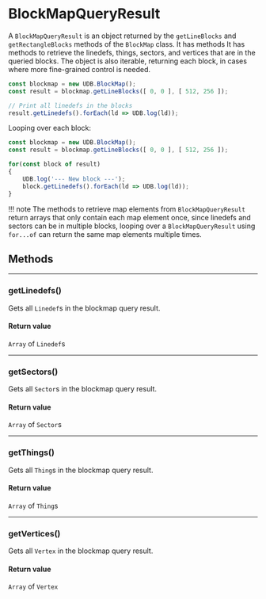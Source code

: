 # BlockMapQueryResult

A `BlockMapQueryResult` is an object returned by the `getLineBlocks` and `getRectangleBlocks` methods of the `BlockMap` class. It has methods It has methods to retrieve the linedefs, things, sectors, and vertices that are in the queried blocks. The object is also iterable, returning each block, in cases where more fine-grained control is needed.

```js
const blockmap = new UDB.BlockMap();
const result = blockmap.getLineBlocks([ 0, 0 ], [ 512, 256 ]);

// Print all linedefs in the blocks
result.getLinedefs().forEach(ld => UDB.log(ld));
```
Looping over each block:

```js
const blockmap = new UDB.BlockMap();
const result = blockmap.getLineBlocks([ 0, 0 ], [ 512, 256 ]);

for(const block of result)
{
	UDB.log('--- New block ---');
	block.getLinedefs().forEach(ld => UDB.log(ld));
}
```
!!! note
    The methods to retrieve map elements from `BlockMapQueryResult` return arrays that only contain each map element once, since linedefs and sectors can be in multiple blocks, looping over a `BlockMapQueryResult` using `for...of` can return the same map elements multiple times.
## Methods

---
### getLinedefs()
Gets all `Linedef`s in the blockmap query result.
#### Return value
`Array` of `Linedef`s

---
### getSectors()
Gets all `Sector`s in the blockmap query result.
#### Return value
`Array` of `Sector`s

---
### getThings()
Gets all `Thing`s in the blockmap query result.
#### Return value
`Array` of `Thing`s

---
### getVertices()
Gets all `Vertex` in the blockmap query result.
#### Return value
`Array` of `Vertex`
